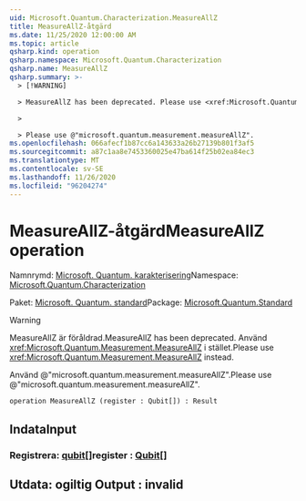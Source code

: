 ```yaml
---
uid: Microsoft.Quantum.Characterization.MeasureAllZ
title: MeasureAllZ-åtgärd
ms.date: 11/25/2020 12:00:00 AM
ms.topic: article
qsharp.kind: operation
qsharp.namespace: Microsoft.Quantum.Characterization
qsharp.name: MeasureAllZ
qsharp.summary: >-
  > [!WARNING]

  > MeasureAllZ has been deprecated. Please use <xref:Microsoft.Quantum.Measurement.MeasureAllZ> instead.

  >

  > Please use @"microsoft.quantum.measurement.measureAllZ".
ms.openlocfilehash: 066afecf1b87cc6a143633a26b27139b801f3af5
ms.sourcegitcommit: a87c1aa8e7453360025e47ba614f25b02ea84ec3
ms.translationtype: MT
ms.contentlocale: sv-SE
ms.lasthandoff: 11/26/2020
ms.locfileid: "96204274"
---
```

# <a name="measureallz-operation"></a><span data-ttu-id="7fdc7-102">MeasureAllZ-åtgärd</span><span class="sxs-lookup"><span data-stu-id="7fdc7-102">MeasureAllZ operation</span></span>

<span data-ttu-id="7fdc7-103">Namnrymd: [Microsoft. Quantum. karakterisering](xref:Microsoft.Quantum.Characterization)</span><span class="sxs-lookup"><span data-stu-id="7fdc7-103">Namespace: [Microsoft.Quantum.Characterization](xref:Microsoft.Quantum.Characterization)</span></span>

<span data-ttu-id="7fdc7-104">Paket: [Microsoft. Quantum. standard](https://nuget.org/packages/Microsoft.Quantum.Standard)</span><span class="sxs-lookup"><span data-stu-id="7fdc7-104">Package: [Microsoft.Quantum.Standard](https://nuget.org/packages/Microsoft.Quantum.Standard)</span></span>


> [!WARNING]
> <span data-ttu-id="7fdc7-105">MeasureAllZ är föråldrad.</span><span class="sxs-lookup"><span data-stu-id="7fdc7-105">MeasureAllZ has been deprecated.</span></span> <span data-ttu-id="7fdc7-106">Använd <xref:Microsoft.Quantum.Measurement.MeasureAllZ> i stället.</span><span class="sxs-lookup"><span data-stu-id="7fdc7-106">Please use <xref:Microsoft.Quantum.Measurement.MeasureAllZ> instead.</span></span>
>
> <span data-ttu-id="7fdc7-107">Använd @"microsoft.quantum.measurement.measureAllZ".</span><span class="sxs-lookup"><span data-stu-id="7fdc7-107">Please use @"microsoft.quantum.measurement.measureAllZ".</span></span>



```qsharp
operation MeasureAllZ (register : Qubit[]) : Result
```


## <a name="input"></a><span data-ttu-id="7fdc7-108">Indata</span><span class="sxs-lookup"><span data-stu-id="7fdc7-108">Input</span></span>

### <a name="register--qubit"></a><span data-ttu-id="7fdc7-109">Registrera: [qubit](xref:microsoft.quantum.lang-ref.qubit)[]</span><span class="sxs-lookup"><span data-stu-id="7fdc7-109">register : [Qubit](xref:microsoft.quantum.lang-ref.qubit)[]</span></span>





## <a name="output--__invalidresult__"></a><span data-ttu-id="7fdc7-110">Utdata: __ogiltig <Result>__</span><span class="sxs-lookup"><span data-stu-id="7fdc7-110">Output : __invalid<Result>__</span></span>


